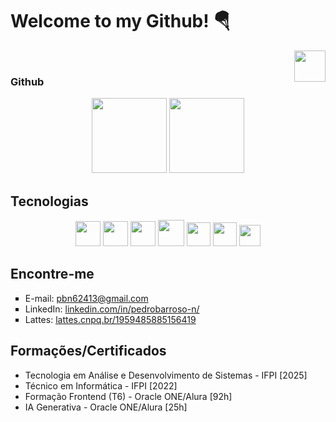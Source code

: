 # Welcome to my Github! 🪂
<img align="right" height="50" src="https://media3.giphy.com/media/v1.Y2lkPTc5MGI3NjExODV3amp4OWdpeDExZjZ5endycnY1bHVraTlwOGR1bTV5dGZyczA3ZSZlcD12MV9pbnRlcm5hbF9naWZfYnlfaWQmY3Q9Zw/zkMri4yiJ3Mdy/giphy.gif" />
<br>

### Github
<div align="center">
  <img height="120em" src="https://github-profile-summary-cards.vercel.app/api/cards/profile-details?username=pedrobarroso-n&show_icons=true&theme=radical" />
  <img height="120em" src="https://github-readme-streak-stats.herokuapp.com/?user=pedrobarroso-n&theme=radical" />
</div>

## Tecnologias
<div align="center">
  <img src="https://cdn.jsdelivr.net/gh/devicons/devicon@latest/icons/html5/html5-plain.svg" height=40 />
  <img src="https://cdn.jsdelivr.net/gh/devicons/devicon@latest/icons/css3/css3-plain.svg" height=40 />
  <img src="https://cdn.jsdelivr.net/gh/devicons/devicon@latest/icons/javascript/javascript-plain.svg" height=40 />
  <img src="https://cdn.jsdelivr.net/gh/devicons/devicon@latest/icons/react/react-original.svg" height=42 />
  <img src="https://cdn.jsdelivr.net/gh/devicons/devicon@latest/icons/git/git-plain.svg" height=38 />
  <img src="https://github.com/user-attachments/assets/5663eea1-ed9e-4a3a-8bb0-414a2daf1253" height=38 /> 
  <img src="https://cdn.jsdelivr.net/gh/devicons/devicon@latest/icons/figma/figma-original.svg" height=34 />
</div>

## Encontre-me
<ul type="square">
  <li>E-mail: <a href="mailto:pbn62413@gmail.com">pbn62413@gmail.com</a></li>
  <li>LinkedIn: <a href="https://www.linkedin.com/in/pedrobarroso-n/">linkedin.com/in/pedrobarroso-n/</a></li>
  <li>Lattes: <a href="http://lattes.cnpq.br/1959485885156419">lattes.cnpq.br/1959485885156419</a></li>
</ul>

## Formações/Certificados
- Tecnologia em Análise e Desenvolvimento de Sistemas - IFPI [2025]
- Técnico em Informática - IFPI [2022]
- Formação Frontend (T6) - Oracle ONE/Alura [92h]
- IA Generativa - Oracle ONE/Alura [25h]
